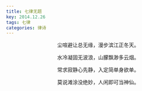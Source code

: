 ```yaml
---
title: 七律无题
key: 2014.12.26
tags: 七律
categories: 律诗
---
```


<p align="center">尘喧避让总无缘，漫步滨江正冬天。
</p>
<p align="center">水冷凝固无波浪，山朦飘渺多云烟。
</p>
<p align="center">常求寂静心先静，入定简单身欲单。
</p>
<p align="center">莫说滩涂没绝妙，人闲即可当神仙。
</p>
